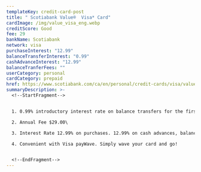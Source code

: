 ```yaml
---
templateKey: credit-card-post
title: " Scotiabank Value®  Visa* Card"
cardImage: /img/value_visa_eng.webp
creditScore: Good
fee: 29
bankName: Scotiabank
network: visa
purchaseInterest: "12.99"
balanceTransferInterest: "0.99"
cashAdvanceInterest: "12.99"
balanceTranferFees: ""
userCategory: personal
cardCategory: prepaid
href: https://www.scotiabank.com/ca/en/personal/credit-cards/visa/value-card.html
summaryDescription: >-
  <!--StartFragment-->


  1. 0.99% introductory interest rate on balance transfers for the first 6 months\

  2. Annual Fee $29.00\

  3. Interest Rate 12.99% on purchases. 12.99% on cash advances, balance transfers and Scotia Credit Card Cheques\

  4. Convenient with Visa payWave. Simply wave your card and go!


  <!--EndFragment-->
---
```

